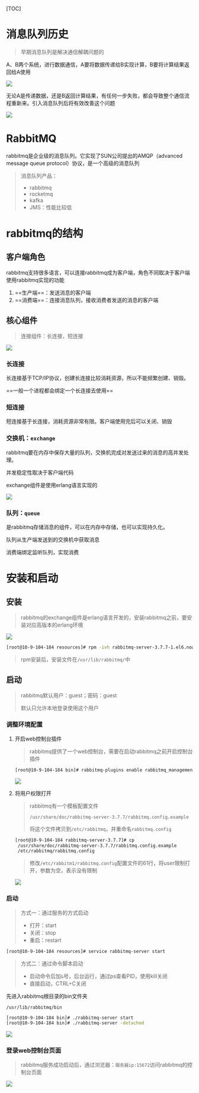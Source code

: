 [TOC]

# 消息队列历史

> 早期消息队列是解决通信解耦问题的

A、B两个系统，进行数据通信，A要将数据传递给B实现计算，B要将计算结果返回给A使用

![](https://note.youdao.com/yws/api/personal/file/97753B5BC9514F10B789258DD501DD66?method=download&shareKey=8756de7c20a88be00e23a0e1f68580e3)

无论A是传递数据，还是B返回计算结果，有任何一步失败，都会导致整个通信流程重新来。引入消息队列后将有效改善这个问题

![](https://note.youdao.com/yws/api/personal/file/357FAE59404D40748E68008F41597BD6?method=download&shareKey=966ca153aa9e3638a6ea4560a79f5b54)



# RabbitMQ

rabbitmq是企业级的消息队列。它实现了SUN公司提出的AMQP（advanced message queue protocol）协议，是一个高级的消息队列

> 消息队列产品：
>
> - rabbitmq
> - rocketmq
> - kafka
> - JMS：性能比较低



# rabbitmq的结构



## 客户端角色

rabbitmq支持很多语言，可以连接rabbitmq成为客户端，角色不同取决于客户端使用rabbitmq实现的功能

1. ==生产端==：发送消息的客户端
2. ==消费端==：连接消息队列，接收消费者发送的消息的客户端



## 核心组件

> 连接组件：长连接，短连接

![](https://note.youdao.com/yws/api/personal/file/A7671D5D82CE438AB7CCB636BF2AD800?method=download&shareKey=1668abd40b50783598207f62f0644ca3)

### 长连接

长连接基于TCP/IP协议，创建长连接比较消耗资源，所以不能频繁创建、销毁。

==一般一个进程都会绑定一个长连接去使用==



### 短连接

短连接基于长连接，消耗资源非常有限。客户端使用完后可以关闭、销毁



### 交换机：`exchange`

rabbitmq要在内存中保存大量的队列，交换机完成对发送过来的消息的高并发处理。

并发稳定性取决于客户端代码

exchange组件是使用erlang语言实现的

![](https://note.youdao.com/yws/api/personal/file/F4B32D7440F14B22AFC0BDD0755331D4?method=download&shareKey=955620469b9d82a740c219763d0f1d63)



### 队列：`queue`

是rabbitmq存储消息的组件，可以在内存中存储，也可以实现持久化。

队列从生产端发送到的交换机中获取消息

消费端绑定监听队列，实现消费



# 安装和启动

## 安装

> rabbitmq的exchange组件是erlang语言开发的，安装rabbitmq之前，要安装对应高版本的erlang环境

![](https://note.youdao.com/yws/api/personal/file/5D1A302CFC29438890C4F71C22F3CF5C?method=download&shareKey=2daeb5f5d40dedae21746353d7760e02)

```sh
[root@10-9-104-184 resources]# rpm -ivh rabbitmq-server-3.7.7-1.el6.noarch.rpm 
```

> rpm安装后，安装文件在`/usr/lib/rabbitmq/`中



## 启动

> rabbitmq默认用户：guest；密码：guest
>
> 默认只允许本地登录使用这个用户



### 调整环境配置

1. 开启web控制台插件

   > rabbitmq提供了一个web控制台，需要在启动rabbitmq之前开启控制台插件

   ```sh
   [root@10-9-104-184 bin]# rabbitmq-plugins enable rabbitmq_management
   ```

   ![](https://note.youdao.com/yws/api/personal/file/F9839F4647B84CA190E371D930ADE8C3?method=download&shareKey=3e97812447c40b4fa5686447745e5bc3)

   

2. 将用户权限打开

   > rabbitmq有一个模板配置文件
   >
   > `/usr/share/doc/rabbitmq-server-3.7.7/rabbitmq.config.example`
   >
   > 将这个文件拷贝到`/etc/rabbitmq`，并重命名`rabbitmq.config`

   ```sh
   [root@10-9-104-184 rabbitmq-server-3.7.7]# cp 
   	/usr/share/doc/rabbitmq-server-3.7.7/rabbitmq.config.example 
   	/etc/rabbitmq/rabbitmq.config
   ```

   > 修改`/etc/rabbitm1/rabbitmq.config`配置文件的61行，将user限制打开，参数为空，表示没有限制

   ![](https://note.youdao.com/yws/api/personal/file/35082F031BC042EBB6758615EA850115?method=download&shareKey=d7393965f48eb9a768bd5855c743c567)



### 启动

> 方式一：通过服务的方式启动
>
> - 打开：start
> - 关闭：stop
> - 重启：restart

```sh
[root@10-9-104-184 resources]# service rabbitmq-server start 
```



> 方式二：通过命令脚本启动
>
> - 启动命令后加`&`号，后台运行，通过ps查看PID，使用kill关闭
> - 直接启动，CTRL+C关闭

先进入rabbitmq根目录的bin文件夹

`/usr/lib/rabbitmq/bin`

```sh
[root@10-9-104-184 bin]# ./rabbitmq-server start
[root@10-9-104-184 bin]# ./rabbitmq-server -detached
```

![](https://note.youdao.com/yws/api/personal/file/232E2516AB684ADEBD877278DD2DD98A?method=download&shareKey=aa17939c7161c70bf1957a1e09dc96b9)



### 登录web控制台页面

> rabbitmq服务成功启动后，通过浏览器：`服务器ip:15672`访问rabbitmq的控制台页面

![](https://note.youdao.com/yws/api/personal/file/74D05FD2C1FF4904B9C8AC6B64760FA5?method=download&shareKey=6d67403006ccbeda7675284dcdb51884)